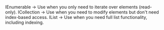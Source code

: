 IEnumerable<T> → Use when you only need to iterate over elements (read-only).
ICollection<T> → Use when you need to modify elements but don't need index-based access.
IList<T> → Use when you need full list functionality, including indexing.
